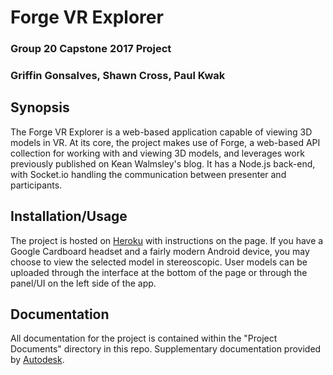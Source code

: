 # Forge VR Explorer
### Group 20 Capstone 2017 Project
### Griffin Gonsalves, Shawn Cross, Paul Kwak
## Synopsis

The Forge VR Explorer is a web-based application capable of viewing 3D models in VR. At its core, the project makes use of Forge, a web-based API collection for working with and viewing 3D models, and leverages work previously published on Kean Walmsley's blog. It has a Node.js back-end, with Socket.io handling the communication between presenter and participants.

## Installation/Usage

The project is hosted on [Heroku](https://murmuring-cove-16220.herokuapp.com/) with instructions on the page. If you have a Google Cardboard headset and a fairly modern Android device, you may choose to view the selected model in stereoscopic. User models can be uploaded through the interface at the bottom of the page or through the panel/UI on the left side of the app.

## Documentation

All documentation for the project is contained within the "Project Documents" directory in this repo. Supplementary documentation provided by [Autodesk](https://developer.autodesk.com/).
